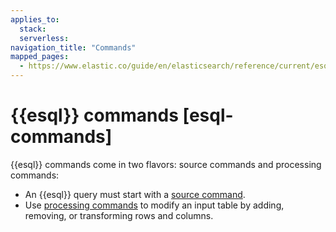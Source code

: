 ```yaml
---
applies_to:
  stack:
  serverless:
navigation_title: "Commands"
mapped_pages:
  - https://www.elastic.co/guide/en/elasticsearch/reference/current/esql-commands.html
---
```


# {{esql}} commands [esql-commands]

{{esql}} commands come in two flavors: source commands and processing commands:

- An {{esql}} query must start with a [source command](./commands/source-commands.md).
- Use [processing commands](./commands/processing-commands.md) to modify an input table by adding, removing, or transforming rows and columns.